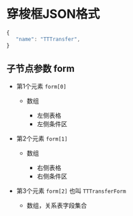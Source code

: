# 穿梭框JSON格式

```js
{
   "name": "TTTransfer",
}
```

## 子节点参数 form

- 第1个元素 `form[0]`
    
    - 数组

        - 左侧表格
        - 左侧条件区

- 第2个元素 `form[1]`
 
    - 数组

        - 右侧表格
        - 右侧条件区

- 第3个元素 `form[2]` 也叫 `TTTransferForm`

    - 数组，关系表字段集合